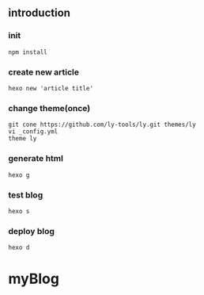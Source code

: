 ## introduction
### init
```
npm install

```

### create new article
```
hexo new 'article title'
```

### change theme(once)
```
git cone https://github.com/ly-tools/ly.git themes/ly
vi _config.yml
theme ly
```

### generate html
```
hexo g
```

### test blog
```
hexo s
```

### deploy blog
```
hexo d
```
# myBlog
